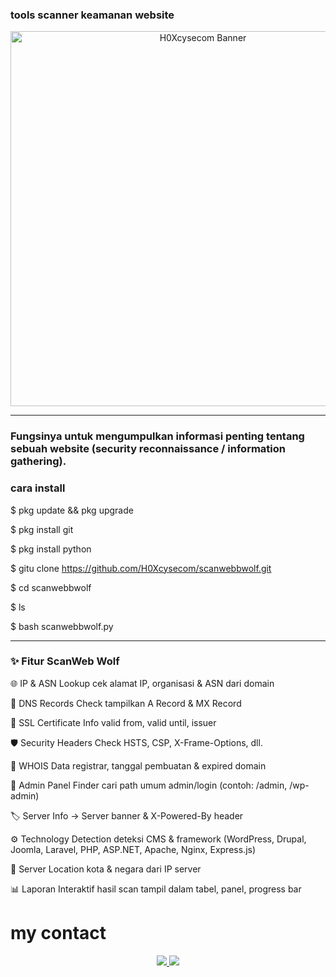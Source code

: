 ### tools scanner keamanan website 

<p align="center">
  <img src="https://f.top4top.io/p_3548uxbn50.jpg" alt="H0Xcysecom Banner" width="600"/>
</p>

---

### Fungsinya untuk mengumpulkan informasi penting tentang sebuah website (security reconnaissance / information gathering).

### cara install

$ pkg update && pkg upgrade 

$ pkg install git

$ pkg install python

$ gitu clone https://github.com/H0Xcysecom/scanwebbwolf.git

$ cd scanwebbwolf

$ ls 

$ bash scanwebbwolf.py

---

### ✨ Fitur ScanWeb Wolf

🌐 IP & ASN Lookup  cek alamat IP, organisasi & ASN dari domain

📡 DNS Records Check  tampilkan A Record & MX Record

🔐 SSL Certificate Info  valid from, valid until, issuer

🛡️ Security Headers Check  HSTS, CSP, X-Frame-Options, dll.

📑 WHOIS Data  registrar, tanggal pembuatan & expired domain

🚪 Admin Panel Finder  cari path umum admin/login (contoh: /admin, /wp-admin)

🏷️ Server Info → Server banner & X-Powered-By header

⚙️ Technology Detection  deteksi CMS & framework (WordPress, Drupal, Joomla, Laravel, PHP, ASP.NET, Apache, Nginx, Express.js)

📍 Server Location  kota & negara dari IP server

📊 Laporan Interaktif  hasil scan tampil dalam tabel, panel, progress bar


# my contact
<p align="center">
  <a href="https://t.me/ownFrostWolf">
    <img src="https://img.shields.io/badge/Telegram-000000?style=for-the-badge&logo=telegram&logoColor=white" />
  </a>
  <a href="https://www.tiktok.com/@latest_news_team.markasv?_t=ZS-8zmyWM7yZBB&_r=1">
    <img src="https://img.shields.io/badge/TikTok-000000?style=for-the-badge&logo=tiktok&logoColor=white" />
  </a>
</p>
